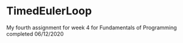 # TimedEulerLoop
My fourth assignment for week 4 for Fundamentals of Programming completed 06/12/2020
